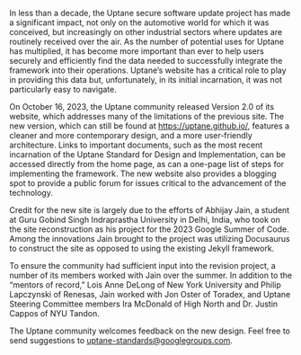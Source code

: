


In less than a decade, the Uptane secure software update project has made a significant impact, not only on the automotive world for which it was conceived, but increasingly on other industrial sectors where updates are routinely received over the air. As the number of potential uses for Uptane has multiplied, it has become more important than ever to help users securely and efficiently find the data needed to successfully integrate the framework into their operations.  Uptane’s website has a critical role to play in providing this data but, unfortunately, in its initial incarnation, it was not particularly easy to navigate.

On October 16, 2023, the Uptane community released Version 2.0 of its website, which addresses many of the limitations of the previous site. The new version, which can still be found at https://uptane.github.io/, features a cleaner and more contemporary design, and a more user-friendly architecture. Links to important documents, such as the most recent incarnation of the Uptane Standard for Design and Implementation, can be accessed directly from the home page, as can a one-page list of steps for implementing the framework. The new website also provides a blogging spot to provide a public forum for issues critical to the advancement of the technology. 

Credit for the new site is largely due to the efforts of Abhijay Jain, a student at Guru Gobind Singh Indraprastha University in Delhi, India, who took on the site reconstruction as his project for the 2023 Google Summer of Code. Among the innovations Jain brought to the project was utilizing Docusaurus to construct the site as opposed to using the existing Jekyll framework.

To ensure the community had sufficient input into the revision project, a number of its members worked with Jain over the summer. In addition to the “mentors of record,” Lois Anne DeLong of New York University and Philip Lapczynski of Renesas, Jain worked with Jon Oster of Toradex, and Uptane Steering Committee members Ira McDonald of High North and Dr. Justin Cappos of NYU Tandon.

The Uptane community welcomes feedback on the new design. Feel free to send suggestions to uptane-standards@googlegroups.com.

